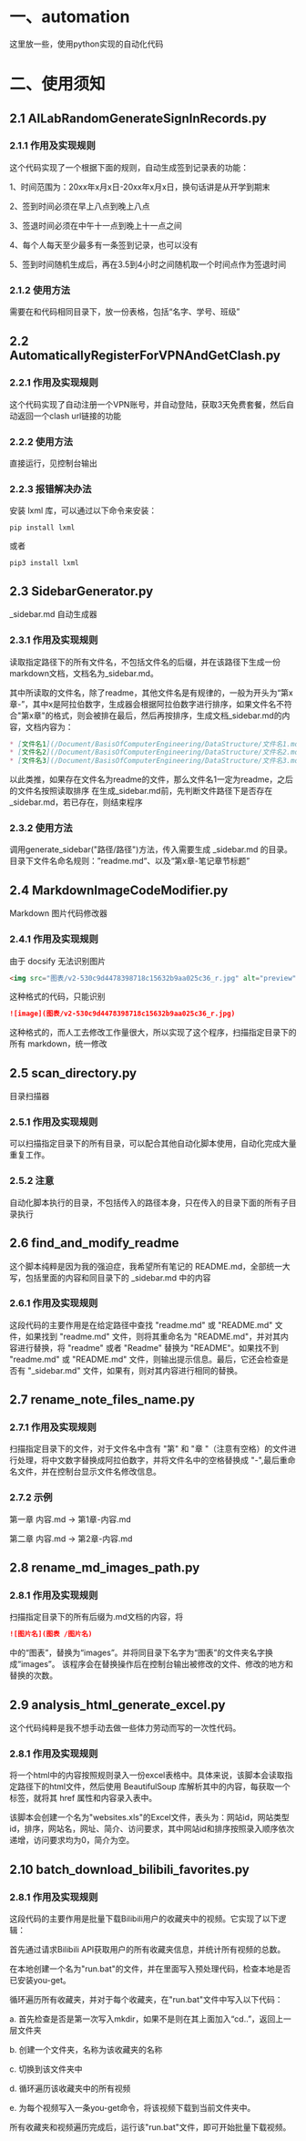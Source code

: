 # 一、automation
这里放一些，使用python实现的自动化代码

# 二、使用须知

## 2.1 AILabRandomGenerateSignInRecords.py
### 2.1.1 作用及实现规则
这个代码实现了一个根据下面的规则，自动生成签到记录表的功能：

1、时间范围为：20xx年x月x日-20xx年x月x日，换句话讲是从开学到期末

2、签到时间必须在早上八点到晚上八点

3、签退时间必须在中午十一点到晚上十一点之间

4、每个人每天至少最多有一条签到记录，也可以没有

5、签到时间随机生成后，再在3.5到4小时之间随机取一个时间点作为签退时间

### 2.1.2 使用方法
需要在和代码相同目录下，放一份表格，包括“名字、学号、班级”

## 2.2 AutomaticallyRegisterForVPNAndGetClash.py
### 2.2.1 作用及实现规则
这个代码实现了自动注册一个VPN账号，并自动登陆，获取3天免费套餐，然后自动返回一个clash url链接的功能

### 2.2.2 使用方法
直接运行，见控制台输出

### 2.2.3 报错解决办法

安装 lxml 库，可以通过以下命令来安装：

```
pip install lxml
```

或者

```
pip3 install lxml
```

## 2.3 SidebarGenerator.py
_sidebar.md 自动生成器
### 2.3.1 作用及实现规则
读取指定路径下的所有文件名，不包括文件名的后缀，并在该路径下生成一份markdown文档，文档名为_sidebar.md。

其中所读取的文件名，除了readme，其他文件名是有规律的，一般为开头为“第x章-”，其中x是阿拉伯数字，生成器会根据阿拉伯数字进行排序，如果文件名不符合"第x章"的格式，则会被排在最后，然后再按排序，生成文档_sidebar.md的内容，文档内容为：

```markdown
* [文件名1](/Document/BasisOfComputerEngineering/DataStructure/文件名1.md)
* [文件名2](/Document/BasisOfComputerEngineering/DataStructure/文件名2.md)
* [文件名3](/Document/BasisOfComputerEngineering/DataStructure/文件名3.md)
```

以此类推，如果存在文件名为readme的文件，那么文件名1一定为readme，之后的文件名按照读取排序
在生成_sidebar.md前，先判断文件路径下是否存在_sidebar.md，若已存在，则结束程序

### 2.3.2 使用方法
调用generate_sidebar("路径/路径")方法，传入需要生成 _sidebar.md 的目录。
目录下文件名命名规则：”readme.md“、以及“第x章-笔记章节标题”

## 2.4 MarkdownImageCodeModifier.py
Markdown 图片代码修改器
### 2.4.1 作用及实现规则
由于 docsify 无法识别图片

```markdown
<img src="图表/v2-530c9d4478398718c15632b9aa025c36_r.jpg" alt="preview" style="zoom: 67%;" />
```

这种格式的代码，只能识别

```markdown
![image](图表/v2-530c9d4478398718c15632b9aa025c36_r.jpg)
```

这种格式的，而人工去修改工作量很大，所以实现了这个程序，扫描指定目录下的所有 markdown，统一修改

## 2.5 scan_directory.py
目录扫描器

### 2.5.1 作用及实现规则

可以扫描指定目录下的所有目录，可以配合其他自动化脚本使用，自动化完成大量重复工作。

### 2.5.2 注意

自动化脚本执行的目录，不包括传入的路径本身，只在传入的目录下面的所有子目录执行

## 2.6 find_and_modify_readme

这个脚本纯粹是因为我的强迫症，我希望所有笔记的 README.md，全部统一大写，包括里面的内容和同目录下的 _sidebar.md 中的内容

### 2.6.1 作用及实现规则

这段代码的主要作用是在给定路径中查找 "readme.md" 或 "README.md" 文件，如果找到 "readme.md" 文件，则将其重命名为 "README.md"，并对其内容进行替换，将 "readme" 或者 "Readme" 替换为 "README"。如果找不到 "readme.md" 或 "README.md" 文件，则输出提示信息。最后，它还会检查是否有 "_sidebar.md" 文件，如果有，则对其内容进行相同的替换。

## 2.7 rename_note_files_name.py

### 2.7.1 作用及实现规则

扫描指定目录下的文件，对于文件名中含有 "第" 和 "章 "（注意有空格）的文件进行处理，将中文数字替换成阿拉伯数字，并将文件名中的空格替换成 "-",最后重命名文件，并在控制台显示文件名修改信息。

### 2.7.2 示例

第一章 内容.md -> 第1章-内容.md

第二章 内容.md -> 第2章-内容.md

## 2.8 rename_md_images_path.py

### 2.8.1 作用及实现规则

扫描指定目录下的所有后缀为.md文档的内容，将

```markdown
![图片名](图表 /图片名)
```

中的“图表”，替换为“images”。并将同目录下名字为“图表”的文件夹名字换成“images”。
该程序会在替换操作后在控制台输出被修改的文件、修改的地方和替换的次数。

## 2.9 analysis_html_generate_excel.py
这个代码纯粹是我不想手动去做一些体力劳动而写的一次性代码。
### 2.8.1 作用及实现规则

将一个html中的内容按照规则录入一份excel表格中。具体来说，该脚本会读取指定路径下的html文件，然后使用 BeautifulSoup 库解析其中的内容，每获取一个 <a> 标签，就将其 href 属性和内容录入表中。

该脚本会创建一个名为"websites.xls"的Excel文件，表头为：网站id，网站类型id，排序，网站名，网址、简介、访问要求，其中网站id和排序按照录入顺序依次递增，访问要求均为0，简介为空。

## 2.10 batch_download_bilibili_favorites.py

### 2.8.1 作用及实现规则

这段代码的主要作用是批量下载Bilibili用户的收藏夹中的视频。它实现了以下逻辑：

首先通过请求Bilibili API获取用户的所有收藏夹信息，并统计所有视频的总数。

在本地创建一个名为"run.bat"的文件，并在里面写入预处理代码，检查本地是否已安装you-get。

循环遍历所有收藏夹，并对于每个收藏夹，在"run.bat"文件中写入以下代码：

a. 首先检查是否是第一次写入mkdir，如果不是则在其上面加入“cd..”，返回上一层文件夹

b. 创建一个文件夹，名称为该收藏夹的名称

c. 切换到该文件夹中

d. 循环遍历该收藏夹中的所有视频

e. 为每个视频写入一条you-get命令，将该视频下载到当前文件夹中。

所有收藏夹和视频遍历完成后，运行该"run.bat"文件，即可开始批量下载视频。